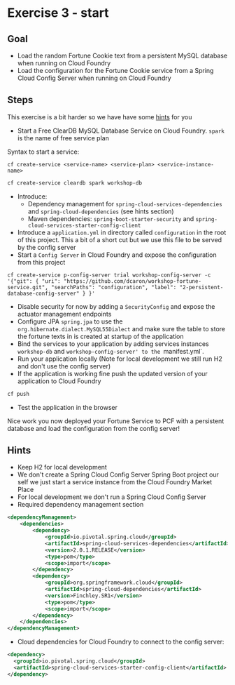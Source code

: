 # Exercise 3 - start 

## Goal
 
* Load the random Fortune Cookie text from a persistent MySQL database when running on Cloud Foundry
* Load the configuration for the Fortune Cookie service from a Spring Cloud Config Server when running on Cloud Foundry

## Steps

This exercise is a bit harder so we have have some [hints](#hints) for you

* Start a Free ClearDB MySQL Database Service on Cloud Foundry. `spark` is the name of free service plan

Syntax to start a service:

```
cf create-service <service-name> <service-plan> <service-instance-name>
```

```bash
cf create-service cleardb spark workshop-db
```

* Introduce:
  * Dependency management for `spring-cloud-services-dependencies` and `spring-cloud-dependencies` (see hints section)
  * Maven dependencies: `spring-boot-starter-security` and `spring-cloud-services-starter-config-client` 
* Introduce a `application.yml` in directory called `configuration` in the root of this project. This a bit of a short cut but we use this file to be served by the config server
* Start a `Config Server` in Cloud Foundry and expose the configuration from this project

```
cf create-service p-config-server trial workshop-config-server -c '{"git": { "uri": "https://github.com/dcaron/workshop-fortune-service.git", "searchPaths": "configuration", "label": "2-persistent-database-config-server" } }'
```

* Disable security for now by adding a `SecurityConfig` and expose the actuator management endpoints
* Configure JPA `spring.jpa` to use the `org.hibernate.dialect.MySQL55Dialect` and make sure the table to store the fortune texts in is created at startup of the application 
* Bind the services to your application by adding services instances `workshop-db` and `workshop-config-server' to the `manifest.yml`. 
* Run your application locally (Note for local development we still run H2 and don't use the config server)
* If the application is working fine push the updated version of your application to Cloud Foundry

```bash
cf push 
``` 

* Test the application in the browser

Nice work you now deployed your Fortune Service to PCF with a persistent database and load the configuration from the config server!

## Hints

* Keep H2 for local development
* We don't create a Spring Cloud Config Server Spring Boot project our self we just start a service instance from the Cloud Foundry Market Place
* For local development we don't run a Spring Cloud Config Server
* Required dependency management section 

```xml
<dependencyManagement>
    <dependencies>
        <dependency>
            <groupId>io.pivotal.spring.cloud</groupId>
            <artifactId>spring-cloud-services-dependencies</artifactId>
            <version>2.0.1.RELEASE</version>
            <type>pom</type>
            <scope>import</scope>
        </dependency>
        <dependency>
            <groupId>org.springframework.cloud</groupId>
            <artifactId>spring-cloud-dependencies</artifactId>
            <version>Finchley.SR1</version>
            <type>pom</type>
            <scope>import</scope>
        </dependency>
    </dependencies>
</dependencyManagement>
```

* Cloud dependencies for Cloud Foundry to connect to the config server:

```xml
<dependency>
  <groupId>io.pivotal.spring.cloud</groupId>
  <artifactId>spring-cloud-services-starter-config-client</artifactId>
</dependency>
```
